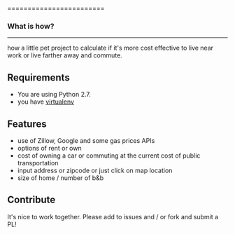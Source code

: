 ========================

### What is how?
-------------

how
a little pet project to calculate if it's more cost effective to live near work or live farther away and commute. 

Requirements
-----------

* You are using Python 2.7.
* you have [virtualenv](https://pypi.python.org/pypi/virtualenv)

Features
---------------
* use of Zillow, Google and some gas prices APIs
* options of rent or own
* cost of owning a car or commuting at the current cost of public transportation
* input address or zipcode or just click on map location
* size of home / number of b&b




Contribute
---------------
It's nice to work together. Please add to issues and / or fork and submit a PL!

